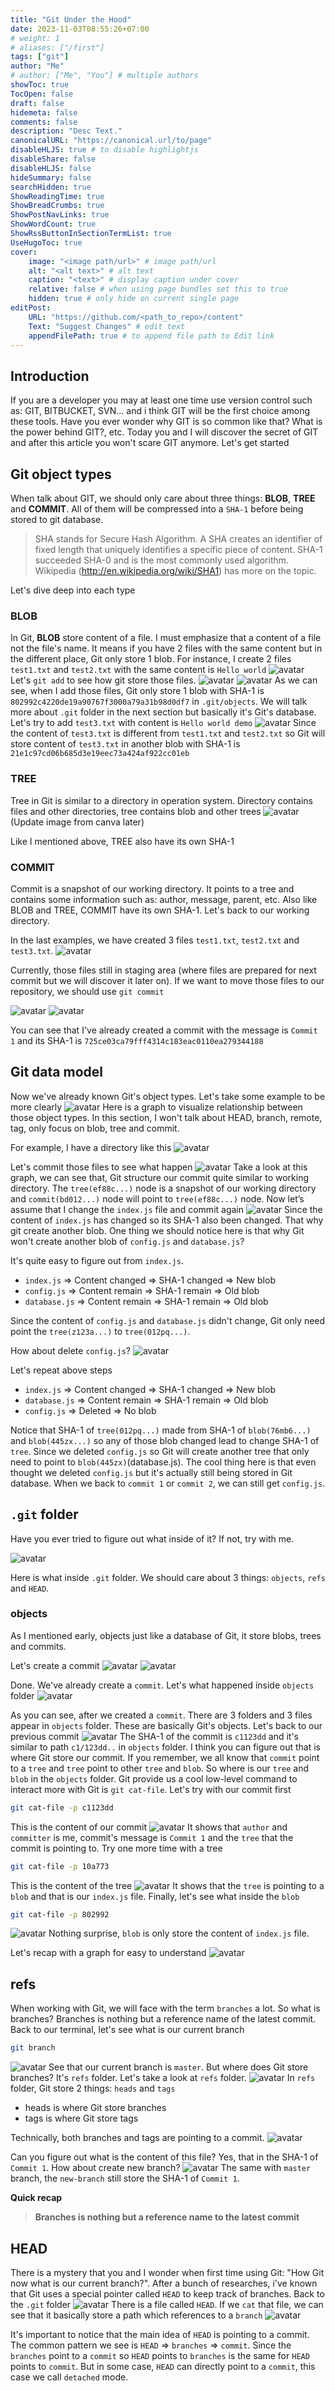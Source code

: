 ```yaml
---
title: "Git Under the Hood"
date: 2023-11-03T08:55:26+07:00
# weight: 1
# aliases: ["/first"]
tags: ["git"]
author: "Me"
# author: ["Me", "You"] # multiple authors
showToc: true
TocOpen: false
draft: false
hidemeta: false
comments: false
description: "Desc Text."
canonicalURL: "https://canonical.url/to/page"
disableHLJS: true # to disable highlightjs
disableShare: false
disableHLJS: false
hideSummary: false
searchHidden: true
ShowReadingTime: true
ShowBreadCrumbs: true
ShowPostNavLinks: true
ShowWordCount: true
ShowRssButtonInSectionTermList: true
UseHugoToc: true
cover:
    image: "<image path/url>" # image path/url
    alt: "<alt text>" # alt text
    caption: "<text>" # display caption under cover
    relative: false # when using page bundles set this to true
    hidden: true # only hide on current single page
editPost:
    URL: "https://github.com/<path_to_repo>/content"
    Text: "Suggest Changes" # edit text
    appendFilePath: true # to append file path to Edit link
---
```

## Introduction
If you are a developer you may at least one time use version control such as: GIT, BITBUCKET, SVN... and i think GIT will be the first choice among these tools. Have you ever wonder why GIT is so common like that? What is the power behind GIT?, etc. Today you and I will discover the secret of GIT and after this article you won't scare GIT anymore. Let's get started 
## Git object types
When talk about GIT, we should only care about three things: **BLOB**, **TREE** and **COMMIT**. All of them will be compressed into a `SHA-1` before being stored to git database. 
> SHA stands for Secure Hash Algorithm. A SHA creates an identifier
of fixed length that uniquely identifies a specific piece of content.
SHA-1 succeeded SHA-0 and is the most commonly used
algorithm. Wikipedia (http://en.wikipedia.org/wiki/SHA1) has more on the
topic.
>
Let's dive deep into each type
### BLOB
In Git, **BLOB** store content of a file. I must emphasize that a content of a file not the file's name. It means if you have 2 files with the same content but in the different place, Git only store 1 blob. For instance, I create 2 files `test1.txt` and `test2.txt` with the same content is `Hello world`
![avatar](/photos/git-under-the-hood/image-1.png)
Let's `git add` to see how git store those files. 
![avatar](/photos/git-under-the-hood/image-2.png)
![avatar](/photos/git-under-the-hood/image-3.png)
As we can see, when I add those files, Git only store 1 blob with SHA-1 is `802992c4220de19a90767f3000a79a31b98d0df7` in `.git/objects`. We will talk more about `.git` folder in the next section but basically it's Git's database. Let's try to add `test3.txt` with content is `Hello world demo`
![avatar](/photos/git-under-the-hood/image-4.png)
Since the content of `test3.txt` is different from `test1.txt` and `test2.txt` so Git will store content of `test3.txt` in another blob with SHA-1 is `21e1c97cd06b685d3e19eec73a424af922cc01eb`
### TREE
Tree in Git is similar to a directory in operation system. Directory contains files and other directories, tree contains blob and other trees
![avatar](/photos/git-under-the-hood/image-5.png)(Update image from canva later)

Like I mentioned above, TREE also have its own SHA-1 
### COMMIT
Commit is a snapshot of our working directory. It points to a tree and contains some information such as: author, message, parent, etc. Also like BLOB and TREE, COMMIT have its own SHA-1. Let's back to our working directory. 

In the last examples, we have created 3 files `test1.txt`, `test2.txt` and `test3.txt`.
![avatar](/photos/git-under-the-hood/image-6.png)

Currently, those files still in staging area (where files are prepared for next commit but we will discover it later on). If we want to move those files to our repository, we should use `git commit`

![avatar](/photos/git-under-the-hood/image-7.png)
![avatar](/photos/git-under-the-hood/image-8.png)

You can see that I've already created a commit with the message is `Commit 1` and its SHA-1 is `725ce03ca79fff4314c183eac0110ea279344188`
## Git data model
Now we've already known Git's object types. Let's take some example to be more clearly
![avatar](/photos/git-under-the-hood/image-9.png)
Here is a graph to visualize relationship between those object types. In this section, I won't talk about HEAD, branch, remote, tag, only focus on blob, tree and commit.

For example, I have a directory like this
![avatar](/photos/git-under-the-hood/image-10.png)

Let's commit those files to see what happen
![avatar](/photos/git-under-the-hood/image-11.png)
Take a look at this graph, we can see that, Git structure our commit quite similar to working directory. The `tree(ef88c...)` node is a snapshot of our working directory and `commit(bd012...)` node will point to `tree(ef88c...)` node. Now let’s assume that I change the `index.js` file and commit again
![avatar](/photos/git-under-the-hood/image-12.png)
Since the content of `index.js` has  changed so its SHA-1 also been changed. That why git create another blob. One thing we should notice here is that why Git won't create another blob of `config.js` and `database.js`? 

It's quite easy to figure out from `index.js`. 

- `index.js` => Content changed => SHA-1 changed => New blob
- `config.js` => Content remain => SHA-1 remain => Old blob
- `database.js` => Content remain => SHA-1 remain => Old blob

Since the content of `config.js` and `database.js` didn't change, Git only need point the `tree(z123a...)` to `tree(012pq...)`.

How about delete `config.js`?
![avatar](/photos/git-under-the-hood/image-13.png)

Let's repeat above steps
- `index.js` => Content changed => SHA-1 changed => New blob
- `database.js` => Content remain => SHA-1 remain => Old blob
- `config.js` => Deleted => No blob

Notice that SHA-1 of `tree(012pq...)` made from SHA-1 of `blob(76mb6...)` and `blob(445zx...)` so any of those blob changed lead to change SHA-1 of `tree`. Since we deleted `config.js` so Git will create another tree that only need to point to `blob(445zx)`(database.js). The cool thing here is that even thought we deleted `config.js` but it's actually still being stored in Git database. When we back to `commit 1` or `commit 2`, we can still get `config.js`.
## `.git` folder
Have you ever tried to figure out what inside of it? If not, try with me.

![avatar](/photos/git-under-the-hood/image-14.png)

Here is what inside `.git` folder. We should care about 3 things:  `objects`, `refs` and `HEAD`.

### objects
As I mentioned early, objects just like a database of Git, it store blobs, trees and commits.

Let's create a commit
![avatar](/photos/git-under-the-hood/image-15.png)
![avatar](/photos/git-under-the-hood/image-16.png)

Done. We've already create a `commit`. Let's what happened inside `objects` folder 
![avatar](/photos/git-under-the-hood/image-17.png)

As you can see, after we created a `commit`. There are 3 folders and 3 files appear in `objects` folder. These are basically Git's objects. Let's back to our previous commit
![avatar](/photos/git-under-the-hood/image-18.png)
The SHA-1 of the commit is `c1123dd` and it's similar to path `c1/123dd..` in `objects` folder. I think you can figure out that is where Git store our commit. If you remember, we all know that `commit` point to a `tree` and `tree` point to other `tree` and `blob`. So where is our `tree` and `blob` in the `objects` folder. Git provide us a cool low-level command to interact more with Git is `git cat-file`. Let's try with our commit first
```bash
git cat-file -p c1123dd
```
This is the content of our commit
![avatar](/photos/git-under-the-hood/image-19.png)
It shows that `author` and `committer` is me, commit's message is `Commit 1` and the `tree` that the commit is pointing to. 
Try one more time with a tree
```bash
git cat-file -p 10a773
```
This is the content of the tree
![avatar](/photos/git-under-the-hood/image-20.png)
It shows that the `tree` is pointing to a `blob` and that is our `index.js` file.
Finally, let's see what inside the `blob`
```bash
git cat-file -p 802992
```
![avatar](/photos/git-under-the-hood/image-21.png)
Nothing surprise, `blob` is only store the content of `index.js` file.

Let's recap with a graph for easy to understand
![avatar](/photos/git-under-the-hood/image-22.png)

## refs
When working with Git, we will face with the term `branches` a lot. So what is branches?
Branches is nothing but a reference name of the latest commit. Back to our terminal, let's see what is our current branch

```bash
git branch
```
![avatar](/photos/git-under-the-hood/image-23.png)
See that our current branch is `master`. But where does Git store branches? It's `refs` folder. Let's take a look at `refs` folder.
![avatar](/photos/git-under-the-hood/image-24.png)
In `refs` folder, Git store 2 things: `heads` and `tags`
- heads is where Git store branches
- tags is where Git store tags

Technically, both branches and tags are pointing to a commit. 
![avatar](/photos/git-under-the-hood/image-25.png)

Can you figure out what is the content of this file? Yes, that in the SHA-1 of `Commit 1`. 
How about create new branch?
![avatar](/photos/git-under-the-hood/image-26.png)
The same with `master` branch, the `new-branch` still store the SHA-1 of `Commit 1`.

**Quick recap**
> **Branches is nothing but a reference name to the latest commit**

## HEAD
There is a mystery that you and I wonder when first time using Git: "How Git now what is our current branch?". After a bunch of researches, i've known that Git uses a special pointer called `HEAD` to keep track of branches. Back to the `.git` folder 
![avatar](/photos/git-under-the-hood/image-17.png)
There is a file called `HEAD`. If we `cat` that file, we can see that it basically store a path which references to a `branch`
![avatar](/photos/git-under-the-hood/image-27.png)

It's important to notice that the main idea of `HEAD` is pointing to a commit. The common pattern we see is `HEAD` => `branches` => `commit`. Since the `branches` point to a `commit` so  `HEAD` points to `branches` is the same for `HEAD` points to `commit`. But in some case, `HEAD` can directly point to a `commit`, this case we call `detached` mode.

